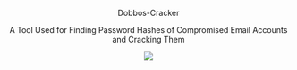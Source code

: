 <p align="center">Dobbos-Cracker
<p align="center">A Tool Used for Finding Password Hashes of Compromised Email Accounts and Cracking Them
<p align="center"><img src="https://imgur.com/QWTSmxr.jpg">
